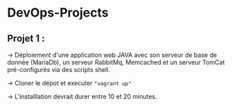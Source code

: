 # DevOps-Projects




## Projet  1 :




-> Déploiement d'une application web JAVA avec son serveur de base de donnée (MariaDb), un serveur RabbitMq, Memcached et un serveur TomCat pré-configurés via des scripts shell.

-> Cloner le dépot et executer <code>"vagrant up"</code> 

-> L'installlation devrait durer entre 10 et 20 minutes.


